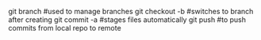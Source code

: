 git branch #used to manage branches git checkout -b #switches to branch after creating git commit -a #stages files automatically git push #to push commits from local repo to remote
